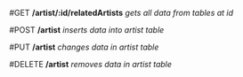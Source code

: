 #GET
**/artist/:id/relatedArtists**
*gets all data from tables at id*

#POST
**/artist**
*inserts data into artist table*

#PUT
**/artist**
*changes data in artist table*

#DELETE
**/artist**
*removes data in artist table*
